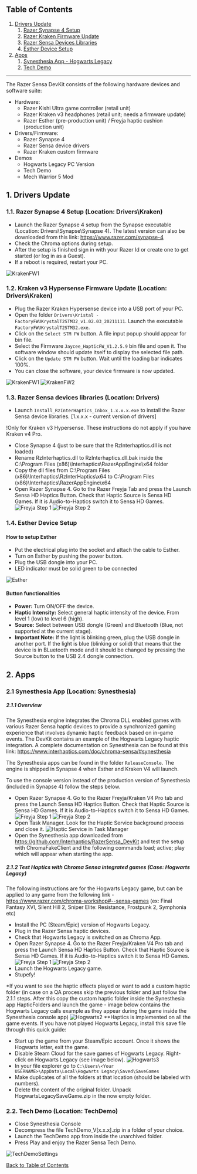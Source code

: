 ## Table of Contents
1. [Drivers Update](#drivers-update)
    1. [Razer Synapse 4 Setup](#razer-synapse)
    2. [Razer Kraken Firmware Update](#kraken-firmware-update)
    3. [Razer Sensa Devices Libraries](#razer-sensa-devices-libraries)
    4. [Esther Device Setup](#esther-device-setup)
2. [Apps](#apps)
    1. [Synesthesia App - Hogwarts Legacy](#synesthesia-app)
    2. [Tech Demo](#tech-demo) 

---

The Razer Sensa DevKit consists of the following hardware devices and software suite:
- Hardware:
  - Razer Kishi Ultra game controller (retail unit)
  - Razer Kraken v3 headphones (retail unit; needs a firmware update)
  - Razer Esther (pre-production unit) / Freyja haptic cushion (production unit)
- Drivers/Firmware:
	- Razer Synapse 4
	- Razer Sensa device drivers
	- Razer Kraken custom firmware
- Demos
  - Hogwarts Legacy PC Version
  - Tech Demo
  - Mech Warrior 5 Mod 
  

## 1. Drivers Update <a name="drivers-update"></a>

### 1.1. Razer Synapse 4 Setup <a name="razer-synapse"></a> (Location: Drivers\Kraken)

- Launch the Razer Synapse 4 setup from the Synapse executable (Location: Drivers\Synapse\Synapse 4). The latest version can also be downloaded from this link: https://www.razer.com/synapse-4
- Check the Chroma options during setup.
- After the setup is finished sign in with your Razer Id or create one to get started (or log in as a Guest). 
- If a reboot is required, restart your PC.

![KrakenFW1](Documentation/Images/Razer_Synapse.png)

### 1.2. Kraken v3 Hypersense Firmware Update <a name="kraken-firmware-update"></a> (Location: Drivers\Kraken)

- Plug the Razer Kraken Hypersense device into a USB port of your PC.
- Open the folder `Drivers\Kristal - FactoryFWUKrystalT2STM32_v1.02.03_20211111`. Launch the executable `FactoryFWUKrystalT2STM32.exe`.
- Click on the `Select STM FW` button. A file input popup should appear for bin file.
- Select the Firmware `Jaycee_HapticFW_V1.2.5.9` bin file and open it. The software window should update itself to display the selected file path.
- Click on the `Update STM FW` button. Wait until the loading bar indicates 100%.
- You can close the software, your device firmware is now updated.

![KrakenFW1](Documentation/Images/KrakenFW1.png)
![KrakenFW2](Documentation/Images/KrakenFW2.png)

### 1.3. Razer Sensa devices libraries <a name="razer-sensa-devices-libraries"></a> (Location: Drivers)

- Launch `Install_RzInterHaptics_Inbox_1.x.x.x.exe` to install the Razer Sensa device libraries. [1.x.x.x - current version of drivers]

!Only for Kraken v3 Hypersense. These instructions do not apply if you have Kraken v4 Pro.
- Close Synapse 4 (just to be sure that the RzInterhaptics.dll is not loaded)
- Rename RzInterhaptics.dll to RzInterhaptics.dll.bak inside the C:\Program Files (x86)\Interhaptics\RazerAppEngine\x64 folder
- Copy the dll files from C:\Program Files (x86)\Interhaptics\RzInterHaptics\x64 to C:\Program Files (x86)\Interhaptics\RazerAppEngine\x64
- Open Razer Synapse 4. Go to the Razer Freyja Tab and press the Launch Sensa HD Haptics Button. Check that Haptic Source is Sensa HD Games. If it is Audio-to-Haptics switch it to Sensa HD Games.
![Freyja Step 1](Documentation/Images/Razer-synapse-freyja-tab.png)
![Freyja Step 2](Documentation/Images/Razer-chroma-freyja-tab.png)

### 1.4. Esther Device Setup <a name="esther-device-setup"></a>

#### How to setup Esther

- Put the electrical plug into the socket and attach the cable to Esther.
- Turn on Esther by pushing the power button.
- Plug the USB dongle into your PC.
- LED indicator must be solid green to be connected

![Esther](Documentation/Images/Esther_buttons.png)

#### Button functionalities

- **Power:** Turn ON/OFF the device.
- **Haptic Intensity:** Select general haptic intensity of the device. From level 1 (low) to level 6 (high).
- **Source:** Select between USB dongle (Green) and Bluetooth (Blue, not supported at the current stage).
- **Important Note:** If the light is blinking green, plug the USB dongle in another port. If the light is blue (blinking or solid) that means that the device is in BLuetooth mode and it should be changed by pressing the Source button to the USB 2.4 dongle connection. 

## 2. Apps <a name="apps"></a>

### 2.1 Synesthesia App <a name="synesthesia-app"></a> (Location: Synesthesia)

##### 2.1.1 Overview

The Synesthesia engine integrates the Chroma DLL enabled games with various Razer Sensa haptic devices to provide a synchronized gaming experience that involves dynamic haptic feedback based on in-game events. The DevKit contains an example of the Hogwarts Legacy haptic integration. A complete documentation on Synesthesia can be found at this link: https://www.interhaptics.com/doc/chroma-sensa/#synesthesia 

The Synesthesia apps can be found in the folder `ReleaseConsole`. The engine is shipped in Synapse 4 when Esther and Kraken V4 will launch.  

To use the console version instead of the production version of Synesthesia (included in Synapse 4) follow the steps below.

- Open Razer Synapse 4. Go to the Razer Freyja/Kraken V4 Pro tab and press the Launch Sensa HD Haptics Button. Check that Haptic Source is Sensa HD Games. If it is Audio-to-Haptics switch it to Sensa HD Games.
![Freyja Step 1](Documentation/Images/Razer-synapse-freyja-tab.png)
![Freyja Step 2](Documentation/Images/Razer-chroma-freyja-tab.png)
- Open Task Manager. Look for the Haptic Service background process and close it.
![Haptic Service in Task Manager](Documentation/Images/Haptic_Service_End_Process.jpg)
- Open the Synesthesia app downloaded from https://github.com/Interhaptics/RazerSensa_DevKit and test the setup with ChromaFakeClient and the following commands load; active; play which will appear when starting the app. 

##### 2.1.2 Test Haptics with Chroma Sensa integrated games (Case: Hogwarts Legacy)

The following instructions are for the Hogwarts Legacy game, but can be applied to any game from the following link - https://www.razer.com/chroma-workshop#--sensa-games (ex: Final Fantasy XVI, Silent Hill 2, Sniper Elite: Resistance, Frostpunk 2, Symphonia etc) 
- Install the PC (Steam/Epic) version of Hogwarts Legacy.
- Plug in the Razer Sensa haptic devices.
- Check that Hogwarts Legacy is switched on as Chroma App. 
- Open Razer Synapse 4. Go to the Razer Freyja/Kraken V4 Pro tab and press the Launch Sensa HD Haptics Button. Check that Haptic Source is Sensa HD Games. If it is Audio-to-Haptics switch it to Sensa HD Games.
![Freyja Step 1](Documentation/Images/Razer-synapse-freyja-tab.png)
![Freyja Step 2](Documentation/Images/Razer-chroma-freyja-tab.png)
- Launch the Hogwarts Legacy game.
- Stupefy! 

*If you want to see the haptic effects played or want to add a custom haptic folder (in case on a QA process skip the previous folder and just follow the 2.1.1 steps. After this copy the custom haptic folder inside the Synesthesia app HapticFolders and launch the game - image below contains the Hogwarts Legacy calls example as they appear during the game inside the Synesthesia console app)
![Hogwarts2](Documentation/Images/SynesthesiaHogwarts.png)
**Haptics is implemented on all the game events. If you have not played Hogwarts Legacy, install this save file through this quick guide:
- Start up the game from your Steam/Epic account. Once it shows the Hogwarts letter, exit the game.
- Disable Steam Cloud for the save games of Hogwarts Legacy. Right-click on Hogwarts Legacy (see image below).
![Hogwarts3](Documentation/Images/Hogwarts_Legacy_SteamCloud.png)
- In your file explorer go to `C:\Users\<Your USERNAME>\AppData\Local\Hogwarts Legacy\Saved\SaveGames`
- Make duplicates of all the folders at that location (should be labeled with numbers). 
- Delete the content of the original folder. Unpack HogwartsLegacySaveGame.zip in the now empty folder.

### 2.2. Tech Demo <a name="tech-demo"></a> (Location: TechDemo)
- Close Synesthesia Console
- Decompress the file TechDemo_V[x.x.x].zip in a folder of your choice.
- Launch the TechDemo app from inside the unarchived folder.
- Press Play and enjoy the Razer Sensa Tech Demo.

![TechDemoSettings](Documentation/Images/TechDemoSettings.png)

[Back to Table of Contents](#table-of-contents)

